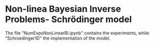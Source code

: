 # Non-linea Bayesian Inverse Problems- Schrödinger model
The file "NumExpsNonLinearBI.ipynb" contains the experiments, while "Schroedinger1D" the implementation of the model.
